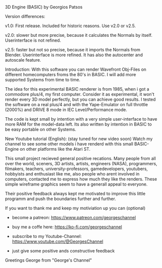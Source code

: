 3D Engine (BASIC)
by Georgios Patsos 

Version differences:

v1.0:
First release. Included for historic reasons. Use v2.0 or v2.5.

v2.0: 
slower but more precise, because it calculates the Normals by itself. Userinterface is not refined.

v2.5:
faster but not so precise, because it imports the Normals from Blender. Userinterface is more refined. It has also the autocenter and autoscale feature.

Introduction:
With this software you can render Wavefront Obj-Files on different homecomputers froms the 80's in BASIC. I will add more supported Systems from time to time.

The idea for this experimental BASIC renderer is from 1985, when i got a commodore plus/4, my first computer. Consider it as experimental, it won't render every 3D model perfectly, but you can achieve good results. I tested the software on a real plus/4 and with the Yape-Emulator on full throttle (2000%) and DRIVE 8 mode in IEC Level/Performance mode. 

The code is kept small by intention with a very simple user-interface to have more RAM for the model-data left. Its also written by intention in BASIC to be easy portable on other Systems.

New Youtube tutorial (English): (stay tuned for new video soon)
Watch my channel to see some other models i have renderd with this small BASIC-Engine on other platforms like the Atari ST.


This small project recieved general positive recations. Many people from all over the world, sceners, 3D artists, artists, engineers (NASA), programmers, filmakers, teachers, university-professors, gamedevelopers, youtubers, hobbyists and enthusiast like me, also people who arent involved in computers, contacted me to express how much they like the renders. These simple wireframe graphics seem to have a generall appeal to everyone.

Their positive feedback always kept me motivated to improve this little programm and push the boundaries further and further.

If you want to thank me and keep my motiviation up you can (optional)
* become a patreon: 
  https://www.patreon.com/georgeschannel

* buy me a coffe here:
  https://ko-fi.com/georgeschannel

* subscribe to my Youtube-Channel:
 https://www.youtube.com/@GeorgesChannel

* just give some positive ands constructive feedback

Greetings
George from "George's Channel"

